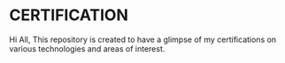 # CERTIFICATION
Hi All, This repository is created to have a glimpse of my certifications on various technologies and areas of interest.
